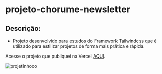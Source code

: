 # projeto-chorume-newsletter

## Descrição:

- Projeto desenvolvido para estudos do Framework Tailwindcss que é utilizado para estilizar projetos de forma mais prática e rápida.

Acesse o projeto que publiquei na Vercel [AQUI](https://projeto-chorume-newsletter.vercel.app/).

![projetinhooo](https://github.com/JhonatanSerafim/projeto-chorume-newsletter/assets/60790080/1643e474-bc19-4411-91c6-f8aaa2ea9c5f)
